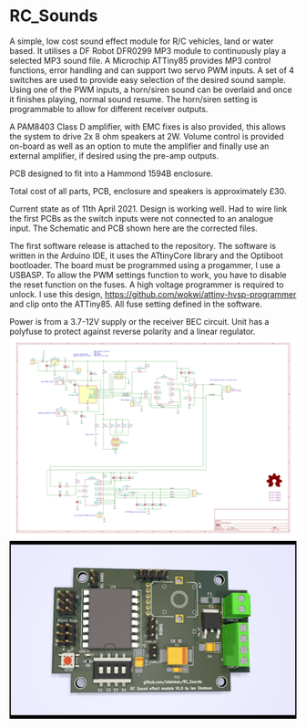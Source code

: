 # RC_Sounds
A simple, low cost sound effect module for R/C vehicles, land or water based. It utilises a DF Robot DFR0299 MP3 module to continuously play a selected MP3 sound file. A Microchip ATTiny85 provides MP3 control functions, error handling and can support two servo PWM inputs. A set of 4 switches are used to provide easy selection of the desired sound sample. Using one of the PWM inputs, a horn/siren sound can be overlaid and once it finishes playing, normal sound resume. The horn/siren setting is programmable to allow for different receiver outputs.

A PAM8403 Class D amplifier, with EMC fixes is also provided, this allows the system to drive 2x 8 ohm speakers at 2W. Volume control is provided on-board as well as an option to mute the amplifier and finally use an external amplifier, if desired using the pre-amp outputs.

PCB designed to fit into a Hammond 1594B enclosure.

Total cost of all parts, PCB, enclosure and speakers is approximately £30.

Current state as of 11th April 2021.
Design is working well. Had to wire link the first PCBs as the switch inputs were not connected to an analogue input. The Schematic and PCB shown here are the corrected files.

The first software release is attached to the repository. The software is written in the Arduino IDE, it uses the ATtinyCore library and the Optiboot bootloader. The board must be programmed using a progammer, I use a USBASP. To allow the PWM settings function to work, you have to disable the reset function on the fuses. A high voltage programmer is required to unlock. I use this design, https://github.com/wokwi/attiny-hvsp-programmer and clip onto the ATTiny85. All fuse setting defined in the software.

Power is from a 3.7-12V supply or the receiver BEC circuit. Unit has a polyfuse to protect against reverse polarity and a linear regulator.
![Alt text](https://github.com/istedman/RC_Sounds/blob/main/RC_Sounds_schematic.png?raw=true "Schematic")
![Alt text](https://github.com/istedman/RC_Sounds/blob/main/RC_Sounds_3d_PCB.png?raw=true "PCB")

